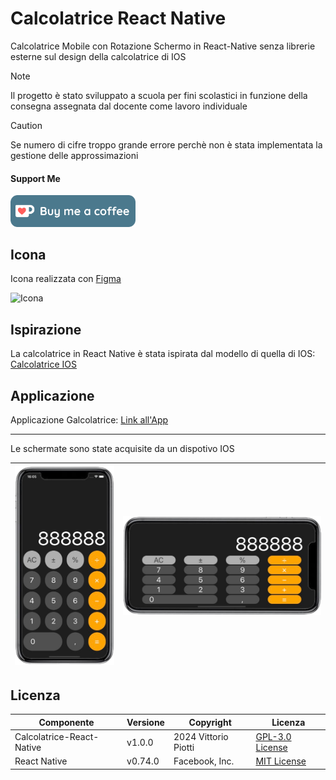 # Calcolatrice React Native

Calcolatrice Mobile con Rotazione Schermo in React-Native senza librerie esterne sul design della calcolatrice di IOS

> [!NOTE]
> Il progetto è stato sviluppato a scuola per fini scolastici in funzione della consegna assegnata dal docente come lavoro individuale



> [!CAUTION]
> Se numero di cifre troppo grande errore perchè non è stata implementata la gestione delle approssimazioni

#### Support Me

[<img width="200" src="https://github.com/vittorioPiotti/vittorioPiotti/blob/main/immagini/support.png"/>](https://ko-fi.com/vittoriopiotti)


## Icona

 Icona realizzata con [Figma](https://www.figma.com/)   

<img src="https://github.com/vittorioPiotti/Calcolatrice-React-Native/blob/main/icon.png" alt="Icona" width="100"/>

## Ispirazione

La calcolatrice in React Native è stata ispirata dal modello di quella di IOS: [Calcolatrice IOS](https://apps.apple.com/it/app/calcolatrice/id1069511488)


## Applicazione

Applicazione Galcolatrice: [Link all'App](https://h7mfqc.csb.app/Calcolatrice)

---

Le schermate sono state acquisite da un dispotivo IOS 


| <img src="https://github.com/vittorioPiotti/Calcolatrice-React-Native/blob/main/vertical.png" alt="Icona" width="300"/> | <img src="https://github.com/vittorioPiotti/Calcolatrice-React-Native/blob/main/horizontal.png" alt="Icona" width="600"/>|
 ------------ | ------------ |

 


## Licenza

| Componente             | Versione | Copyright            | Licenza                                                                                          |
|------------------------|----------|----------------------|--------------------------------------------------------------------------------------------------|
| Calcolatrice-React-Native| v1.0.0   | 2024 Vittorio Piotti | [GPL-3.0 License](https://github.com/vittorioPiotti/Calcolatrice-React-Native/blob/main/LICENSE.md) |
| React Native           | v0.74.0  | Facebook, Inc.       | [MIT License](https://github.com/facebook/react-native/blob/main/LICENSE)                         |









